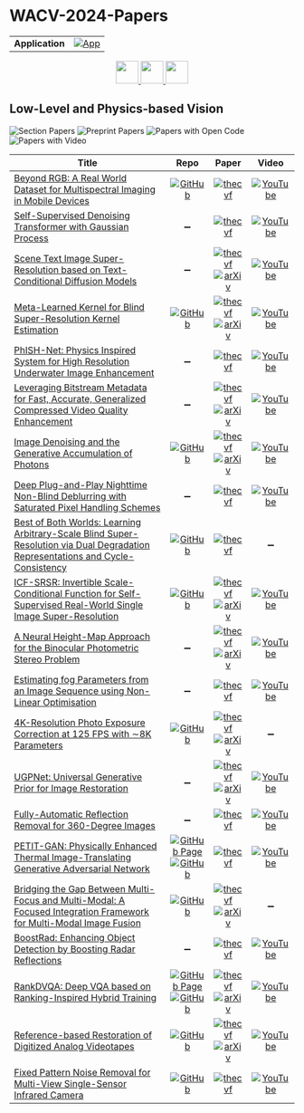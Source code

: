 # WACV-2024-Papers

<table>
    <tr>
        <td><strong>Application</strong></td>
        <td>
            <a href="https://huggingface.co/spaces/DmitryRyumin/NewEraAI-Papers" style="float:left;">
                <img src="https://img.shields.io/badge/🤗-NewEraAI--Papers-FFD21F.svg" alt="App" />
            </a>
        </td>
    </tr>
</table>

<div align="center">
    <a href="https://github.com/DmitryRyumin/WACV-2024-Papers/blob/main/sections/2024/main/image_recognition_and_understanding.md">
        <img src="https://cdn.jsdelivr.net/gh/DmitryRyumin/NewEraAI-Papers@main/images/left.svg" width="40" alt="" />
    </a>
    <a href="https://github.com/DmitryRyumin/WACV-2024-Papers/">
        <img src="https://cdn.jsdelivr.net/gh/DmitryRyumin/NewEraAI-Papers@main/images/home.svg" width="40" alt="" />
    </a>
    <a href="https://github.com/DmitryRyumin/WACV-2024-Papers/blob/main/sections/2024/main/ml_afa.md">
        <img src="https://cdn.jsdelivr.net/gh/DmitryRyumin/NewEraAI-Papers@main/images/right.svg" width="40" alt="" />
    </a>
</div>

## Low-Level and Physics-based Vision

![Section Papers](https://img.shields.io/badge/Section%20Papers-21-42BA16) ![Preprint Papers](https://img.shields.io/badge/Preprint%20Papers-11-b31b1b) ![Papers with Open Code](https://img.shields.io/badge/Papers%20with%20Open%20Code-11-1D7FBF) ![Papers with Video](https://img.shields.io/badge/Papers%20with%20Video-18-FF0000)

| **Title** | **Repo** | **Paper** | **Video** |
|-----------|:--------:|:---------:|:---------:|
| [Beyond RGB: A Real World Dataset for Multispectral Imaging in Mobile Devices](https://openaccess.thecvf.com/content/WACV2024/html/Glatt_Beyond_RGB_A_Real_World_Dataset_for_Multispectral_Imaging_in_WACV_2024_paper.html) | [![GitHub](https://img.shields.io/github/stars/shirawerman/Beyond-RGB?style=flat)](https://github.com/shirawerman/Beyond-RGB) | [![thecvf](https://img.shields.io/badge/pdf-thecvf-7395C5.svg)](https://openaccess.thecvf.com/content/WACV2024/papers/Glatt_Beyond_RGB_A_Real_World_Dataset_for_Multispectral_Imaging_in_WACV_2024_paper.pdf) | [![YouTube](https://img.shields.io/badge/YouTube-%23FF0000.svg?style=for-the-badge&logo=YouTube&logoColor=white)](https://www.youtube.com/watch?v=_US_DTYmGqI) |
| [Self-Supervised Denoising Transformer with Gaussian Process](https://openaccess.thecvf.com/content/WACV2024/html/Yasarla_Self-Supervised_Denoising_Transformer_With_Gaussian_Process_WACV_2024_paper.html) | :heavy_minus_sign: | [![thecvf](https://img.shields.io/badge/pdf-thecvf-7395C5.svg)](https://openaccess.thecvf.com/content/WACV2024/papers/Yasarla_Self-Supervised_Denoising_Transformer_With_Gaussian_Process_WACV_2024_paper.pdf) | [![YouTube](https://img.shields.io/badge/YouTube-%23FF0000.svg?style=for-the-badge&logo=YouTube&logoColor=white)](https://www.youtube.com/watch?v=WT9cX2NmU1Y) |
| [Scene Text Image Super-Resolution based on Text-Conditional Diffusion Models](https://openaccess.thecvf.com/content/WACV2024/html/Noguchi_Scene_Text_Image_Super-Resolution_Based_on_Text-Conditional_Diffusion_Models_WACV_2024_paper.html) | :heavy_minus_sign: | [![thecvf](https://img.shields.io/badge/pdf-thecvf-7395C5.svg)](https://openaccess.thecvf.com/content/WACV2024/papers/Noguchi_Scene_Text_Image_Super-Resolution_Based_on_Text-Conditional_Diffusion_Models_WACV_2024_paper.pdf) <br /> [![arXiv](https://img.shields.io/badge/arXiv-2311.09759-b31b1b.svg)](http://arxiv.org/abs/2311.09759) | [![YouTube](https://img.shields.io/badge/YouTube-%23FF0000.svg?style=for-the-badge&logo=YouTube&logoColor=white)](https://www.youtube.com/watch?v=i3Zx3QT3tEM) |
| [Meta-Learned Kernel for Blind Super-Resolution Kernel Estimation](https://openaccess.thecvf.com/content/WACV2024/html/Lee_Meta-Learned_Kernel_for_Blind_Super-Resolution_Kernel_Estimation_WACV_2024_paper.html) | [![GitHub](https://img.shields.io/github/stars/royson/metakernelgan?style=flat)](https://github.com/royson/metakernelgan) | [![thecvf](https://img.shields.io/badge/pdf-thecvf-7395C5.svg)](https://openaccess.thecvf.com/content/WACV2024/papers/Lee_Meta-Learned_Kernel_for_Blind_Super-Resolution_Kernel_Estimation_WACV_2024_paper.pdf) <br /> [![arXiv](https://img.shields.io/badge/arXiv-2212.07886-b31b1b.svg)](http://arxiv.org/abs/2212.07886) | [![YouTube](https://img.shields.io/badge/YouTube-%23FF0000.svg?style=for-the-badge&logo=YouTube&logoColor=white)](https://www.youtube.com/watch?v=OPK316wxlC0) |
| [PhISH-Net: Physics Inspired System for High Resolution Underwater Image Enhancement](https://openaccess.thecvf.com/content/WACV2024/html/Chandrasekar_PhISH-Net_Physics_Inspired_System_for_High_Resolution_Underwater_Image_Enhancement_WACV_2024_paper.html) | :heavy_minus_sign: | [![thecvf](https://img.shields.io/badge/pdf-thecvf-7395C5.svg)](https://openaccess.thecvf.com/content/WACV2024/papers/Chandrasekar_PhISH-Net_Physics_Inspired_System_for_High_Resolution_Underwater_Image_Enhancement_WACV_2024_paper.pdf) | [![YouTube](https://img.shields.io/badge/YouTube-%23FF0000.svg?style=for-the-badge&logo=YouTube&logoColor=white)](https://www.youtube.com/watch?v=E68RBJUBoVU) |
| [Leveraging Bitstream Metadata for Fast, Accurate, Generalized Compressed Video Quality Enhancement](https://openaccess.thecvf.com/content/WACV2024/html/Ehrlich_Leveraging_Bitstream_Metadata_for_Fast_Accurate_Generalized_Compressed_Video_Quality_WACV_2024_paper.html) | :heavy_minus_sign: | [![thecvf](https://img.shields.io/badge/pdf-thecvf-7395C5.svg)](https://openaccess.thecvf.com/content/WACV2024/papers/Ehrlich_Leveraging_Bitstream_Metadata_for_Fast_Accurate_Generalized_Compressed_Video_Quality_WACV_2024_paper.pdf) <br /> [![arXiv](https://img.shields.io/badge/arXiv-2202.00011-b31b1b.svg)](http://arxiv.org/abs/2202.00011) | [![YouTube](https://img.shields.io/badge/YouTube-%23FF0000.svg?style=for-the-badge&logo=YouTube&logoColor=white)](https://www.youtube.com/watch?v=s3uk5ZL1xCM) |
| [Image Denoising and the Generative Accumulation of Photons](https://openaccess.thecvf.com/content/WACV2024/html/Krull_Image_Denoising_and_the_Generative_Accumulation_of_Photons_WACV_2024_paper.html) | [![GitHub](https://img.shields.io/github/stars/krulllab/GAP?style=flat)](https://github.com/krulllab/GAP) | [![thecvf](https://img.shields.io/badge/pdf-thecvf-7395C5.svg)](https://openaccess.thecvf.com/content/WACV2024/papers/Krull_Image_Denoising_and_the_Generative_Accumulation_of_Photons_WACV_2024_paper.pdf) <br /> [![arXiv](https://img.shields.io/badge/arXiv-2307.06607-b31b1b.svg)](http://arxiv.org/abs/2307.06607) | [![YouTube](https://img.shields.io/badge/YouTube-%23FF0000.svg?style=for-the-badge&logo=YouTube&logoColor=white)](https://www.youtube.com/watch?v=XePtgzOU708) |
| [Deep Plug-and-Play Nighttime Non-Blind Deblurring with Saturated Pixel Handling Schemes](https://openaccess.thecvf.com/content/WACV2024/html/Shu_Deep_Plug-and-Play_Nighttime_Non-Blind_Deblurring_With_Saturated_Pixel_Handling_Schemes_WACV_2024_paper.html) | :heavy_minus_sign: | [![thecvf](https://img.shields.io/badge/pdf-thecvf-7395C5.svg)](https://openaccess.thecvf.com/content/WACV2024/papers/Shu_Deep_Plug-and-Play_Nighttime_Non-Blind_Deblurring_With_Saturated_Pixel_Handling_Schemes_WACV_2024_paper.pdf) | [![YouTube](https://img.shields.io/badge/YouTube-%23FF0000.svg?style=for-the-badge&logo=YouTube&logoColor=white)](https://www.youtube.com/watch?v=r_pRcohh69I) |
| [Best of Both Worlds: Learning Arbitrary-Scale Blind Super-Resolution via Dual Degradation Representations and Cycle-Consistency](https://openaccess.thecvf.com/content/WACV2024/html/Weng_Best_of_Both_Worlds_Learning_Arbitrary-Scale_Blind_Super-Resolution_via_Dual_WACV_2024_paper.html) | [![GitHub](https://img.shields.io/github/stars/vivian210223/arbitrary-scale-blind-SR?style=flat)](https://github.com/vivian210223/arbitrary-scale-blind-SR) | [![thecvf](https://img.shields.io/badge/pdf-thecvf-7395C5.svg)](https://openaccess.thecvf.com/content/WACV2024/papers/Weng_Best_of_Both_Worlds_Learning_Arbitrary-Scale_Blind_Super-Resolution_via_Dual_WACV_2024_paper.pdf) | :heavy_minus_sign: |
| [ICF-SRSR: Invertible Scale-Conditional Function for Self-Supervised Real-World Single Image Super-Resolution](https://openaccess.thecvf.com/content/WACV2024/html/Neshatavar_ICF-SRSR_Invertible_Scale-Conditional_Function_for_Self-Supervised_Real-World_Single_Image_Super-Resolution_WACV_2024_paper.html) | [![GitHub](https://img.shields.io/github/stars/Reyhanehne/ICF-SRSR_PyTorch?style=flat)](https://github.com/Reyhanehne/ICF-SRSR_PyTorch) | [![thecvf](https://img.shields.io/badge/pdf-thecvf-7395C5.svg)](https://openaccess.thecvf.com/content/WACV2024/papers/Neshatavar_ICF-SRSR_Invertible_Scale-Conditional_Function_for_Self-Supervised_Real-World_Single_Image_Super-Resolution_WACV_2024_paper.pdf) <br /> [![arXiv](https://img.shields.io/badge/arXiv-2307.12751-b31b1b.svg)](http://arxiv.org/abs/2307.12751) | [![YouTube](https://img.shields.io/badge/YouTube-%23FF0000.svg?style=for-the-badge&logo=YouTube&logoColor=white)](https://www.youtube.com/watch?v=Pget2ZDz9BY) |
| [A Neural Height-Map Approach for the Binocular Photometric Stereo Problem](https://openaccess.thecvf.com/content/WACV2024/html/Logothetis_A_Neural_Height-Map_Approach_for_the_Binocular_Photometric_Stereo_Problem_WACV_2024_paper.html) | :heavy_minus_sign: | [![thecvf](https://img.shields.io/badge/pdf-thecvf-7395C5.svg)](https://openaccess.thecvf.com/content/WACV2024/papers/Logothetis_A_Neural_Height-Map_Approach_for_the_Binocular_Photometric_Stereo_Problem_WACV_2024_paper.pdf) <br /> [![arXiv](https://img.shields.io/badge/arXiv-2311.05958-b31b1b.svg)](http://arxiv.org/abs/2311.05958) | [![YouTube](https://img.shields.io/badge/YouTube-%23FF0000.svg?style=for-the-badge&logo=YouTube&logoColor=white)](https://www.youtube.com/watch?v=SKnfBjK1Vfc) |
| [Estimating fog Parameters from an Image Sequence using Non-Linear Optimisation](https://openaccess.thecvf.com/content/WACV2024/html/Ding_Estimating_Fog_Parameters_From_an_Image_Sequence_Using_Non-Linear_Optimisation_WACV_2024_paper.html) | :heavy_minus_sign: | [![thecvf](https://img.shields.io/badge/pdf-thecvf-7395C5.svg)](https://openaccess.thecvf.com/content/WACV2024/papers/Ding_Estimating_Fog_Parameters_From_an_Image_Sequence_Using_Non-Linear_Optimisation_WACV_2024_paper.pdf) | [![YouTube](https://img.shields.io/badge/YouTube-%23FF0000.svg?style=for-the-badge&logo=YouTube&logoColor=white)](https://www.youtube.com/watch?v=LCLbhgW1KGE) |
| [4K-Resolution Photo Exposure Correction at 125 FPS with ∼8K Parameters](https://openaccess.thecvf.com/content/WACV2024/html/Zhou_4K-Resolution_Photo_Exposure_Correction_at_125_FPS_With_8K_Parameters_WACV_2024_paper.html) | [![GitHub](https://img.shields.io/github/stars/Zhou-Yijie/MSLTNet?style=flat)](https://github.com/Zhou-Yijie/MSLTNet) | [![thecvf](https://img.shields.io/badge/pdf-thecvf-7395C5.svg)](https://openaccess.thecvf.com/content/WACV2024/papers/Zhou_4K-Resolution_Photo_Exposure_Correction_at_125_FPS_With_8K_Parameters_WACV_2024_paper.pdf) <br /> [![arXiv](https://img.shields.io/badge/arXiv-2311.08759-b31b1b.svg)](http://arxiv.org/abs/2311.08759) | :heavy_minus_sign: |
| [UGPNet: Universal Generative Prior for Image Restoration](https://openaccess.thecvf.com/content/WACV2024/html/Lee_UGPNet_Universal_Generative_Prior_for_Image_Restoration_WACV_2024_paper.html) | :heavy_minus_sign: | [![thecvf](https://img.shields.io/badge/pdf-thecvf-7395C5.svg)](https://openaccess.thecvf.com/content/WACV2024/papers/Lee_UGPNet_Universal_Generative_Prior_for_Image_Restoration_WACV_2024_paper.pdf) <br /> [![arXiv](https://img.shields.io/badge/arXiv-2401.00370-b31b1b.svg)](http://arxiv.org/abs/2401.00370) | [![YouTube](https://img.shields.io/badge/YouTube-%23FF0000.svg?style=for-the-badge&logo=YouTube&logoColor=white)](https://www.youtube.com/watch?v=mBep81MnnOQ) |
| [Fully-Automatic Reflection Removal for 360-Degree Images](https://openaccess.thecvf.com/content/WACV2024/html/Park_Fully-Automatic_Reflection_Removal_for_360-Degree_Images_WACV_2024_paper.html) | :heavy_minus_sign: | [![thecvf](https://img.shields.io/badge/pdf-thecvf-7395C5.svg)](https://openaccess.thecvf.com/content/WACV2024/papers/Park_Fully-Automatic_Reflection_Removal_for_360-Degree_Images_WACV_2024_paper.pdf) | [![YouTube](https://img.shields.io/badge/YouTube-%23FF0000.svg?style=for-the-badge&logo=YouTube&logoColor=white)](https://www.youtube.com/watch?v=tbnjUfoYkSs) |
| [PETIT-GAN: Physically Enhanced Thermal Image-Translating Generative Adversarial Network](https://openaccess.thecvf.com/content/WACV2024/html/Berman_PETIT-GAN_Physically_Enhanced_Thermal_Image-Translating_Generative_Adversarial_Network_WACV_2024_paper.html) | [![GitHub Page](https://img.shields.io/badge/GitHub-Page-159957.svg)](https://bermanz.github.io/PETIT/) <br /> [![GitHub](https://img.shields.io/github/stars/bermanz/PETIT?style=flat)](https://github.com/bermanz/PETIT) | [![thecvf](https://img.shields.io/badge/pdf-thecvf-7395C5.svg)](https://openaccess.thecvf.com/content/WACV2024/papers/Berman_PETIT-GAN_Physically_Enhanced_Thermal_Image-Translating_Generative_Adversarial_Network_WACV_2024_paper.pdf) | [![YouTube](https://img.shields.io/badge/YouTube-%23FF0000.svg?style=for-the-badge&logo=YouTube&logoColor=white)](https://www.youtube.com/watch?v=1YQKJQ_7v6A) |
| [Bridging the Gap Between Multi-Focus and Multi-Modal: A Focused Integration Framework for Multi-Modal Image Fusion](https://openaccess.thecvf.com/content/WACV2024/html/Li_Bridging_the_Gap_Between_Multi-Focus_and_Multi-Modal_A_Focused_Integration_WACV_2024_paper.html) | [![GitHub](https://img.shields.io/github/stars/ixilai/MFIF-MMIF?style=flat)](https://github.com/ixilai/MFIF-MMIF) | [![thecvf](https://img.shields.io/badge/pdf-thecvf-7395C5.svg)](https://openaccess.thecvf.com/content/WACV2024/papers/Li_Bridging_the_Gap_Between_Multi-Focus_and_Multi-Modal_A_Focused_Integration_WACV_2024_paper.pdf) <br /> [![arXiv](https://img.shields.io/badge/arXiv-2311.01886-b31b1b.svg)](http://arxiv.org/abs/2311.01886) | :heavy_minus_sign: |
| [BoostRad: Enhancing Object Detection by Boosting Radar Reflections](https://openaccess.thecvf.com/content/WACV2024/html/Haitman_BoostRad_Enhancing_Object_Detection_by_Boosting_Radar_Reflections_WACV_2024_paper.html) | :heavy_minus_sign: | [![thecvf](https://img.shields.io/badge/pdf-thecvf-7395C5.svg)](https://openaccess.thecvf.com/content/WACV2024/papers/Haitman_BoostRad_Enhancing_Object_Detection_by_Boosting_Radar_Reflections_WACV_2024_paper.pdf) | [![YouTube](https://img.shields.io/badge/YouTube-%23FF0000.svg?style=for-the-badge&logo=YouTube&logoColor=white)](https://www.youtube.com/watch?v=MIb-JYwL89Q) |
| [RankDVQA: Deep VQA based on Ranking-Inspired Hybrid Training](https://openaccess.thecvf.com/content/WACV2024/html/Feng_RankDVQA_Deep_VQA_Based_on_Ranking-Inspired_Hybrid_Training_WACV_2024_paper.html) | [![GitHub Page](https://img.shields.io/badge/GitHub-Page-159957.svg)](https://chenfeng-bristol.github.io/RankDVQA/) <br /> [![GitHub](https://img.shields.io/github/stars/ChenFeng-Bristol/RankDVQA_release?style=flat)](https://github.com/ChenFeng-Bristol/RankDVQA_release) | [![thecvf](https://img.shields.io/badge/pdf-thecvf-7395C5.svg)](https://openaccess.thecvf.com/content/WACV2024/papers/Feng_RankDVQA_Deep_VQA_Based_on_Ranking-Inspired_Hybrid_Training_WACV_2024_paper.pdf) <br /> [![arXiv](https://img.shields.io/badge/arXiv-2202.08595-b31b1b.svg)](http://arxiv.org/abs/2202.08595) | [![YouTube](https://img.shields.io/badge/YouTube-%23FF0000.svg?style=for-the-badge&logo=YouTube&logoColor=white)](https://www.youtube.com/watch?v=SThToABaxKY) |
| [Reference-based Restoration of Digitized Analog Videotapes](https://openaccess.thecvf.com/content/WACV2024/html/Agnolucci_Reference-Based_Restoration_of_Digitized_Analog_Videotapes_WACV_2024_paper.html) | [![GitHub](https://img.shields.io/github/stars/miccunifi/TAPE?style=flat)](https://github.com/miccunifi/TAPE) | [![thecvf](https://img.shields.io/badge/pdf-thecvf-7395C5.svg)](https://openaccess.thecvf.com/content/WACV2024/papers/Agnolucci_Reference-Based_Restoration_of_Digitized_Analog_Videotapes_WACV_2024_paper.pdf) <br /> [![arXiv](https://img.shields.io/badge/arXiv-2310.14926-b31b1b.svg)](http://arxiv.org/abs/2310.14926) | [![YouTube](https://img.shields.io/badge/YouTube-%23FF0000.svg?style=for-the-badge&logo=YouTube&logoColor=white)](https://www.youtube.com/watch?v=jHgWYPMqokU) |
| [Fixed Pattern Noise Removal for Multi-View Single-Sensor Infrared Camera](https://openaccess.thecvf.com/content/WACV2024/html/Barral_Fixed_Pattern_Noise_Removal_for_Multi-View_Single-Sensor_Infrared_Camera_WACV_2024_paper.html) | [![GitHub](https://img.shields.io/github/stars/centreborelli/multiview-fpn?style=flat)](https://github.com/centreborelli/multiview-fpn) | [![thecvf](https://img.shields.io/badge/pdf-thecvf-7395C5.svg)](https://openaccess.thecvf.com/content/WACV2024/papers/Barral_Fixed_Pattern_Noise_Removal_for_Multi-View_Single-Sensor_Infrared_Camera_WACV_2024_paper.pdf) | [![YouTube](https://img.shields.io/badge/YouTube-%23FF0000.svg?style=for-the-badge&logo=YouTube&logoColor=white)](https://www.youtube.com/watch?v=5QaIWPcNsT4) |
